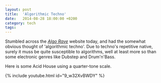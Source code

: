 ```yaml
---
layout: post
title:  'Algorithmic Techno'
date:   2014-08-28 18:00:00 +0200
category: tech
tags:
---
```


Stumbled across the [*Algo Rave*](http://algorave.com/about/) website today, and had the somewhat obvious thought of 'algorithmic techno'. Due to techno's repetitive native, surely it muss be quite susceptible to algorithms, well at least more so than some electronic genres like Dubstep and Drum'n'Bass.

Here is some Acid House using a quarter-tone scale.

{% include youtube.html id="9_w32XvBWDY" %}
